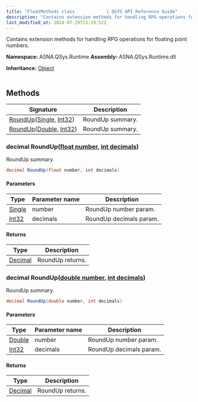 ```yaml
---
title: "FloatMethods class            | QSYS API Reference Guide"
description: "Contains extension methods for handling RPG operations for floating point numbers. "
last_modified_at: 2024-07-29T23:19:52Z
---
```


Contains extension methods for handling RPG operations for floating point numbers.

**Namespace:** ASNA.QSys.Runtime
**Assembly:** ASNA.QSys.Runtime.dll

**Inheritance:** [Object](https://docs.microsoft.com/en-us/dotnet/api/system.object)
<br>
<br>

## Methods

| Signature | Description |
| --- | --- |
| [RoundUp](#decimal-roundupfloat-number-int-decimals)([Single](https://learn.microsoft.com/en-us/dotnet/api/system.single?view=net-8.0), [Int32](https://docs.microsoft.com/en-us/dotnet/api/system.int32)) | RoundUp summary.
| [RoundUp](#decimal-roundupdouble-number-int-decimals)([Double](https://learn.microsoft.com/en-us/dotnet/api/system.double?view=net-8.0), [Int32](https://docs.microsoft.com/en-us/dotnet/api/system.int32)) | RoundUp summary.

### decimal RoundUp([float number](https://learn.microsoft.com/en-us/dotnet/csharp/language-reference/builtin-types/floating-point-numeric-types), [int decimals](https://learn.microsoft.com/en-us/dotnet/csharp/language-reference/builtin-types/integral-numeric-types))

RoundUp summary.

```cs
decimal RoundUp(float number, int decimals)
```

#### Parameters

| Type | Parameter name | Description
| --- | --- | ---
| [Single](https://learn.microsoft.com/en-us/dotnet/api/system.single?view=net-8.0) | number | RoundUp number param.
| [Int32](https://docs.microsoft.com/en-us/dotnet/api/system.int32) | decimals | RoundUp decimals param.

#### Returns

| Type | Description
| --- | ---
| [Decimal](https://docs.microsoft.com/en-us/dotnet/api/system.decimal) | RoundUp returns.

### decimal RoundUp([double number](https://learn.microsoft.com/en-us/dotnet/csharp/language-reference/builtin-types/floating-point-numeric-types), [int decimals](https://learn.microsoft.com/en-us/dotnet/csharp/language-reference/builtin-types/integral-numeric-types))

RoundUp summary.

```cs
decimal RoundUp(double number, int decimals)
```

#### Parameters

| Type | Parameter name | Description
| --- | --- | ---
| [Double](https://learn.microsoft.com/en-us/dotnet/api/system.double?view=net-8.0) | number | RoundUp number param.
| [Int32](https://docs.microsoft.com/en-us/dotnet/api/system.int32) | decimals | RoundUp decimals param.

#### Returns

| Type | Description
| --- | ---
| [Decimal](https://docs.microsoft.com/en-us/dotnet/api/system.decimal) | RoundUp returns.
